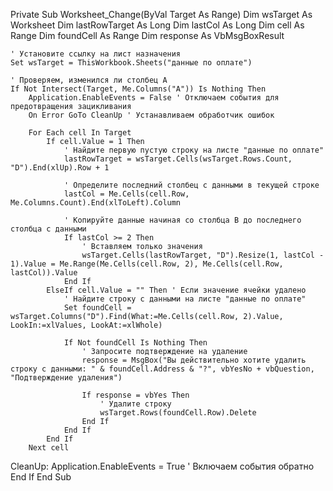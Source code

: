 Private Sub Worksheet_Change(ByVal Target As Range)
    Dim wsTarget As Worksheet
    Dim lastRowTarget As Long
    Dim lastCol As Long
    Dim cell As Range
    Dim foundCell As Range
    Dim response As VbMsgBoxResult

    ' Установите ссылку на лист назначения
    Set wsTarget = ThisWorkbook.Sheets("данные по оплате")

    ' Проверяем, изменился ли столбец A
    If Not Intersect(Target, Me.Columns("A")) Is Nothing Then
        Application.EnableEvents = False ' Отключаем события для предотвращения зацикливания
        On Error GoTo CleanUp ' Устанавливаем обработчик ошибок

        For Each cell In Target
            If cell.Value = 1 Then
                ' Найдите первую пустую строку на листе "данные по оплате"
                lastRowTarget = wsTarget.Cells(wsTarget.Rows.Count, "D").End(xlUp).Row + 1
                
                ' Определите последний столбец с данными в текущей строке
                lastCol = Me.Cells(cell.Row, Me.Columns.Count).End(xlToLeft).Column
                
                ' Копируйте данные начиная со столбца B до последнего столбца с данными
                If lastCol >= 2 Then
                    ' Вставляем только значения
                    wsTarget.Cells(lastRowTarget, "D").Resize(1, lastCol - 1).Value = Me.Range(Me.Cells(cell.Row, 2), Me.Cells(cell.Row, lastCol)).Value
                End If
            ElseIf cell.Value = "" Then ' Если значение ячейки удалено
                ' Найдите строку с данными на листе "данные по оплате"
                Set foundCell = wsTarget.Columns("D").Find(What:=Me.Cells(cell.Row, 2).Value, LookIn:=xlValues, LookAt:=xlWhole)

                If Not foundCell Is Nothing Then
                    ' Запросите подтверждение на удаление
                    response = MsgBox("Вы действительно хотите удалить строку с данными: " & foundCell.Address & "?", vbYesNo + vbQuestion, "Подтверждение удаления")

                    If response = vbYes Then
                        ' Удалите строку
                        wsTarget.Rows(foundCell.Row).Delete
                    End If
                End If
            End If
        Next cell

CleanUp:
        Application.EnableEvents = True ' Включаем события обратно
    End If
End Sub

